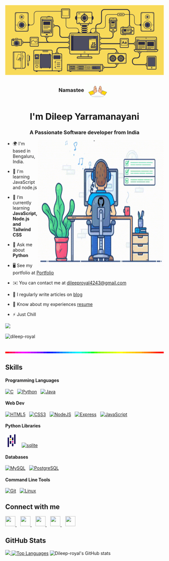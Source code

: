 <!-- Banner image -->
<img src="https://github.com/Dileep-royal/Dileep-royal/blob/main/assets/banner.gif" />
<!-- introduction -->
<h3 align="center"> Namastee <img align="center" width="80" height="50" src="https://github.com/Dileep-royal/Dileep-royal/blob/main/assets/namaste.gif"/> </h3>
<h1 align="center"> I'm Dileep Yarramanayani </h1>
<h3 align="center"> A Passionate Software developer from India </h3>

<!-- Description 
I am recently graduated student who is looking for job opportunity and internships.-->
<!-- loading divider -->
<!-- <img width="1024" height="5" src="https://github.com/Dileep-royal/Dileep-royal/blob/main/assets/loader2.gif" /> -->

<!-- Profile pic -->
<img align="right" width="400" height="400" src="https://github.com/Dileep-royal/Dileep-royal/blob/main/assets/ezgif.com-crop%20(1).gif" />

* 🌍  I'm based in Bengaluru, India.

* 🧠  I'm learning JavaScript and node.js

* 🌱 I’m currently learning **JavaScript, Node.js and Tailwind CSS**

* 💬 Ask me about **Python**
  
* 🖥️  See my portfolio at [Portfolio](http://bxbxbxb)
  
* ✉️  You can contact me at [dileeproyal4243@gmail.com](mailto:dileeproyal4243@gmail.com)

* 📝 I regularly write articles on [blog](blog)

* 📄 Know about my experiences [resume](resume)

* ⚡  Just Chill

<!-- badges -->
<a href="https://www.github.com/Dileep-royal" target="_blank" rel="noreferrer">
    <img src="https://img.shields.io/github/followers/Dileep-royal?logo=github&style=for-the-badge&color=3382ed&labelColor=000000" />
</a><p align="left"> <img src="https://komarev.com/ghpvc/?username=dileep-royal&label=Profile%20views&color=0e75b6&style=flat" alt="dileep-royal" /> </p>
<br/><!-- <a href="https://www.twitter.com/DileepY_20" target="_blank" rel="noreferrer"><img src="https://img.shields.io/twitter/follow/DileepY_20?logo=twitter&style=for-the-badge&color=3382ed&labelColor=000000"/></a> -->
<!-- loading divider --> <img width="1024" height="5" src="https://github.com/Dileep-royal/Dileep-royal/blob/main/assets/loader2.gif" />

## Skills
#### Programming Languages

<a href="https://docs.microsoft.com/en-us/cpp/?view=msvc-170" target="_blank" rel="noreferrer"><img src="https://raw.githubusercontent.com/danielcranney/readme-generator/main/public/icons/skills/c-colored.svg" width="36" height="36" alt="C" /></a>&nbsp;&nbsp;
<a href="https://www.python.org/" target="_blank" rel="noreferrer"><img src="https://raw.githubusercontent.com/danielcranney/readme-generator/main/public/icons/skills/python-colored.svg" width="36" height="36" alt="Python" /></a>&nbsp;&nbsp;
<a href="https://www.oracle.com/java/" target="_blank" rel="noreferrer"><img src="https://raw.githubusercontent.com/danielcranney/readme-generator/main/public/icons/skills/java-colored.svg" width="36" height="36" alt="Java" /></a>
#### Web Dev

<a href="https://developer.mozilla.org/en-US/docs/Glossary/HTML5" target="_blank" rel="noreferrer"><img src="https://raw.githubusercontent.com/danielcranney/readme-generator/main/public/icons/skills/html5-colored.svg" width="36" height="36" alt="HTML5"/></a>&nbsp;&nbsp;
<a href="https://www.w3.org/TR/CSS/#css" target="_blank" rel="noreferrer"><img src="https://raw.githubusercontent.com/danielcranney/readme-generator/main/public/icons/skills/css3-colored.svg" width="36" height="36" alt="CSS3" /></a>&nbsp;&nbsp;
<a href="https://nodejs.org/en/" target="_blank" rel="noreferrer"><img src="https://raw.githubusercontent.com/danielcranney/readme-generator/main/public/icons/skills/nodejs-colored.svg" width="36" height="36" alt="NodeJS" /></a>&nbsp;&nbsp;
<a href="https://expressjs.com/" target="_blank" rel="noreferrer"><img src="https://raw.githubusercontent.com/danielcranney/readme-generator/main/public/icons/skills/express-colored.svg" width="36" height="36" alt="Express" /></a>&nbsp;&nbsp;
<a href="https://developer.mozilla.org/en-US/docs/Web/JavaScript" target="_blank" rel="noreferrer"><img src="https://raw.githubusercontent.com/danielcranney/readme-generator/main/public/icons/skills/javascript-colored.svg" width="36" height="36" alt="JavaScript" /></a>
#### Python Libraries

<a href="https://pandas.pydata.org/" target="_blank" rel="noreferrer"> <img src="https://raw.githubusercontent.com/devicons/devicon/2ae2a900d2f041da66e950e4d48052658d850630/icons/pandas/pandas-original.svg" alt="pandas" width="40" height="40"/></a>&nbsp;&nbsp;
<a href="https://www.sqlite.org/" target="_blank" rel="noreferrer"> <img src="https://www.vectorlogo.zone/logos/sqlite/sqlite-icon.svg" alt="sqlite" width="40" height="40"/></a>
#### Databases

<a href="https://www.mysql.com/" target="_blank" rel="noreferrer"><img src="https://raw.githubusercontent.com/danielcranney/readme-generator/main/public/icons/skills/mysql-colored.svg" width="36" height="36" alt="MySQL" /></a>&nbsp;&nbsp;
<a href="https://www.postgresql.org/" target="_blank" rel="noreferrer"><img src="https://raw.githubusercontent.com/danielcranney/readme-generator/main/public/icons/skills/postgresql-colored.svg" width="36" height="36" alt="PostgreSQL" /></a>
#### Command Line Tools

<a href="https://git-scm.com/" target="_blank" rel="noreferrer"><img src="https://raw.githubusercontent.com/danielcranney/readme-generator/main/public/icons/skills/git-colored.svg" width="36" height="36" alt="Git" /></a>&nbsp;&nbsp;
<a href="https://www.linux.org" target="_blank" rel="noreferrer"><img src="https://raw.githubusercontent.com/danielcranney/readme-generator/main/public/icons/skills/linux-colored.svg" width="36" height="36" alt="Linux" /></a>
</p>

## Connect with me
<p align="left"> 
<a href="https://www.codepen.io/Dileep-royal" target="_blank" rel="noreferrer"> <picture> <source media="(prefers-color-scheme: dark)" srcset="https://raw.githubusercontent.com/danielcranney/readme-generator/main/public/icons/socials/codepen-dark.svg" /> <source media="(prefers-color-scheme: light)" srcset="https://raw.githubusercontent.com/danielcranney/readme-generator/main/public/icons/socials/codepen.svg" /> <img src="https://raw.githubusercontent.com/danielcranney/readme-generator/main/public/icons/socials/codepen.svg" width="32" height="32" /> 
</picture> </a>
&nbsp;&nbsp;
<a href="https://www.github.com/Dileep-royal" target="_blank" rel="noreferrer"> <picture> <source media="(prefers-color-scheme: dark)" srcset="https://raw.githubusercontent.com/danielcranney/readme-generator/main/public/icons/socials/github-dark.svg" /> <source media="(prefers-color-scheme: light)" srcset="https://raw.githubusercontent.com/danielcranney/readme-generator/main/public/icons/socials/github.svg" /> <img src="https://raw.githubusercontent.com/danielcranney/readme-generator/main/public/icons/socials/github.svg" width="32" height="32" /> 
</picture> </a>
&nbsp;&nbsp;
<a href="http://www.instagram.com/d.i.l.e.e.p_royal" target="_blank" rel="noreferrer"> <picture> <source media="(prefers-color-scheme: dark)" srcset="undefined" /> <source media="(prefers-color-scheme: light)" srcset="https://raw.githubusercontent.com/danielcranney/readme-generator/main/public/icons/socials/instagram.svg" /> <img src="https://raw.githubusercontent.com/danielcranney/readme-generator/main/public/icons/socials/instagram.svg" width="32" height="32" /> 
</picture> </a>
&nbsp;&nbsp;
<a href="https://www.linkedin.com/in/dileep-y-a54214213" target="_blank" rel="noreferrer"> <picture> <source media="(prefers-color-scheme: dark)" srcset="https://raw.githubusercontent.com/danielcranney/readme-generator/main/public/icons/socials/linkedin-dark.svg" /> <source media="(prefers-color-scheme: light)" srcset="https://raw.githubusercontent.com/danielcranney/readme-generator/main/public/icons/socials/linkedin.svg" /> <img src="https://raw.githubusercontent.com/danielcranney/readme-generator/main/public/icons/socials/linkedin.svg" width="32" height="32" /> 
</picture> </a>
&nbsp;&nbsp;
<a href="https://www.x.com/DileepY_20" target="_blank" rel="noreferrer"> <picture> <source media="(prefers-color-scheme: dark)" srcset="https://raw.githubusercontent.com/danielcranney/readme-generator/main/public/icons/socials/twitter-dark.svg" /> <source media="(prefers-color-scheme: light)" srcset="https://raw.githubusercontent.com/danielcranney/readme-generator/main/public/icons/socials/twitter.svg" /> <img src="https://raw.githubusercontent.com/danielcranney/readme-generator/main/public/icons/socials/twitter.svg" width="32" height="32" /> 
</picture> </a>
</p>


## GitHub Stats
<a href="http://www.github.com/Dileep-royal"><img src="https://github-readme-streak-stats.herokuapp.com/?user=Dileep-royal&stroke=ffffff&background=000000&ring=10b981&fire=10b981&currStreakNum=ffffff&currStreakLabel=10b981&sideNums=ffffff&sideLabels=ffffff&dates=ffffff&hide_border=true" /></a><a href="https://github.com/Dileep-royal">
<a href="https://github.com/Dileep-royal" align="left"><img src="https://github-readme-stats.vercel.app/api/top-langs/?username=Dileep-royal&langs_count=10&title_color=10b981&text_color=ffffff&icon_color=3382ed&bg_color=000000&hide_border=true&locale=en&custom_title=Top%20%Languages" alt="Top Languages" /></a>
<img width="495" src="https://github-readme-stats.vercel.app/api?username=Dileep-royal&show_icons=true&hide=&count_private=true&title_color=10b981&text_color=ffffff&icon_color=3382ed&bg_color=000000&hide_border=true&show_icons=true" alt="Dileep-royal's GitHub stats" /></a> 

